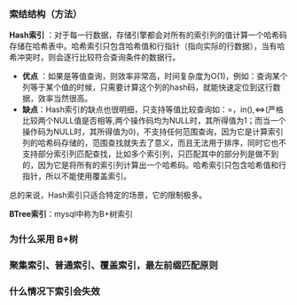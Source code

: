 ### 索结结构（方法）

 **Hash索引** ：对于每一行数据，存储引擎都会对所有的索引列的值计算一个哈希码存储在哈希表中。哈希索引只包含哈希值和行指针（指向实际的行数据），当有哈希冲突时，则会逐行比较符合查询条件的数据行。

 -  **优点** ：如果是等值查询，则效率非常高，时间复杂度为O(1)，例如：查询某个列等于某个值的时候，只需要计算这个列的hash码，就能快速定位到这行数据，效率当然很高。
 -  **缺点**：Hash索引的缺点也很明细，只支持等值比较查询如：=，in(),<=>(严格比较两个NULL值是否相等,两个操作码均为NULL时，其所得值为1；而当一个操作码为NULL时，其所得值为0)，不支持任何范围查询，因为它是计算索引列的哈希码存储的，范围查找就失去了意义，而且无法用于排序，同时它也不支持部分索引列匹配查找，比如多个索引列，只匹配其中的部分列是做不到的，因为它是将所有的索引列计算出一个哈希码。哈希索引只包含哈希值和行指针，所以不能使用覆盖索引。

总的来说，Hash索引只适合特定的场景，它的限制极多。

**BTree索引**：mysql中称为B+树索引


### 为什么采用 B+树

### 聚集索引、普通索引、覆盖索引，最左前缀匹配原则

### 什么情况下索引会失效